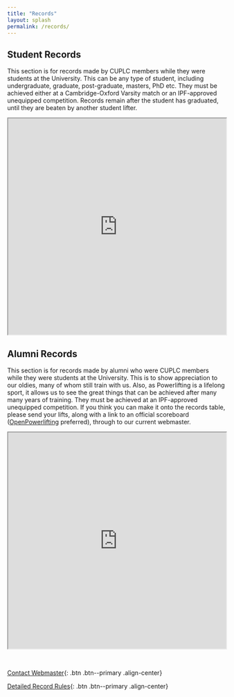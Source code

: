 ```yaml
---
title: "Records"
layout: splash
permalink: /records/
---
```


## Student Records

This section is for records made by CUPLC members while they were students at the University. This can be any type of student, including undergraduate, graduate, post-graduate, masters, PhD etc. They must be achieved either at a Cambridge-Oxford Varsity match or an IPF-approved unequipped competition. Records remain after the student has graduated, until they are beaten by another student lifter.



<iframe width="100%" height="500" src="https://docs.google.com/spreadsheets/d/e/2PACX-1vTTQ_wtG2D0OT0cx0AE5FfdkNIYzoXpwr1smnB94svfxHoxF1TwLRq0beLtnIXgqA81T4VsR5anDcxU/pubhtml?single=true&gid=737274628&range=a1:n23&widget=false&chrome=false"></iframe>

## Alumni Records

This section is for records made by alumni who were CUPLC members while they were students at the University. This is to show appreciation to our oldies, many of whom still train with us. Also, as Powerlifting is a lifelong sport, it allows us to see the great things that can be achieved after many many years of training. They must be achieved at an IPF-approved unequipped competition. If you think you can make it onto the records table, please send your lifts, along with a link to an official scoreboard ([OpenPowerlifting](www.openowerlifting.org) preferred), through to our current webmaster.

<iframe width="100%" height="500" src="https://docs.google.com/spreadsheets/d/e/2PACX-1vTTQ_wtG2D0OT0cx0AE5FfdkNIYzoXpwr1smnB94svfxHoxF1TwLRq0beLtnIXgqA81T4VsR5anDcxU/pubhtml?single=true&gid=0&range=a1:n23&widget=false&chrome=false"></iframe>

&nbsp;  

[Contact Webmaster](mailto:cuplc-webmaster@srcf.net){: .btn .btn--primary .align-center}

[Detailed Record Rules](/_posts/2022-02-28-club-record-rules/){: .btn .btn--primary .align-center}
